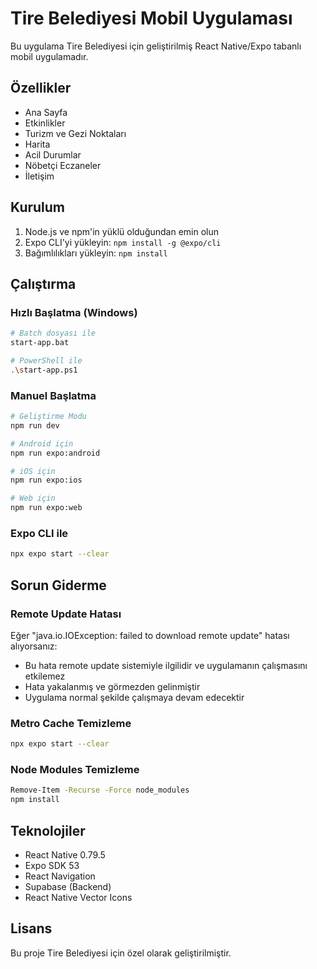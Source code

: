 # Tire Belediyesi Mobil Uygulaması

Bu uygulama Tire Belediyesi için geliştirilmiş React Native/Expo tabanlı mobil uygulamadır.

## Özellikler

- Ana Sayfa
- Etkinlikler
- Turizm ve Gezi Noktaları
- Harita
- Acil Durumlar
- Nöbetçi Eczaneler
- İletişim

## Kurulum

1. Node.js ve npm'in yüklü olduğundan emin olun
2. Expo CLI'yi yükleyin: `npm install -g @expo/cli`
3. Bağımlılıkları yükleyin: `npm install`

## Çalıştırma

### Hızlı Başlatma (Windows)
```bash
# Batch dosyası ile
start-app.bat

# PowerShell ile
.\start-app.ps1
```

### Manuel Başlatma
```bash
# Geliştirme Modu
npm run dev

# Android için
npm run expo:android

# iOS için
npm run expo:ios

# Web için
npm run expo:web
```

### Expo CLI ile
```bash
npx expo start --clear
```

## Sorun Giderme

### Remote Update Hatası
Eğer "java.io.IOException: failed to download remote update" hatası alıyorsanız:
- Bu hata remote update sistemiyle ilgilidir ve uygulamanın çalışmasını etkilemez
- Hata yakalanmış ve görmezden gelinmiştir
- Uygulama normal şekilde çalışmaya devam edecektir

### Metro Cache Temizleme
```bash
npx expo start --clear
```

### Node Modules Temizleme
```bash
Remove-Item -Recurse -Force node_modules
npm install
```

## Teknolojiler

- React Native 0.79.5
- Expo SDK 53
- React Navigation
- Supabase (Backend)
- React Native Vector Icons

## Lisans

Bu proje Tire Belediyesi için özel olarak geliştirilmiştir. 